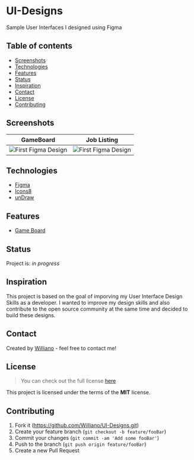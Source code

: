 # UI-Designs
Sample User Interfaces I designed using Figma

## Table of contents
* [Screenshots](#screenshots)
* [Technologies](#technologies)
* [Features](#features)
* [Status](#status)
* [Inspiration](#inspiration)
* [Contact](#contact)
* [License](#license)
* [Contributing](#contributing)


## Screenshots

GameBoard          |  Job Listing
:-------------------------:|:-------------------------:
![First Figma Design](https://user-images.githubusercontent.com/19711677/81022717-f0a45800-8e33-11ea-8c6c-4651abd1eb4a.png)|![First Figma Design](https://user-images.githubusercontent.com/19711677/81022717-f0a45800-8e33-11ea-8c6c-4651abd1eb4a.png)


## Technologies
* [Figma](https://www.figma.com/)
* [Icons8](https://icons8.com/)
* [unDraw](https://undraw.co/illustrations)


## Features

* [Game Board]()


## Status
Project is: _in progress_

## Inspiration
This project is based on the goal of imporving my User Interface Design Skills as a developer. I wanted to improve my design skills and also contribute to the open source community at the same time and decided to build these designs. 

## Contact
Created by [Williano](https://williano.github.io/) - feel free to contact me!

## License
>You can check out the full license [here](https://github.com/Williano/UI-Designs/blob/master/LICENSE)

This project is licensed under the terms of the **MIT** license.

## Contributing

1. Fork it (<https://github.com/Williano/UI-Designs.git>)
2. Create your feature branch (`git checkout -b feature/fooBar`)
3. Commit your changes (`git commit -am 'Add some fooBar'`)
4. Push to the branch (`git push origin feature/fooBar`)
5. Create a new Pull Request
